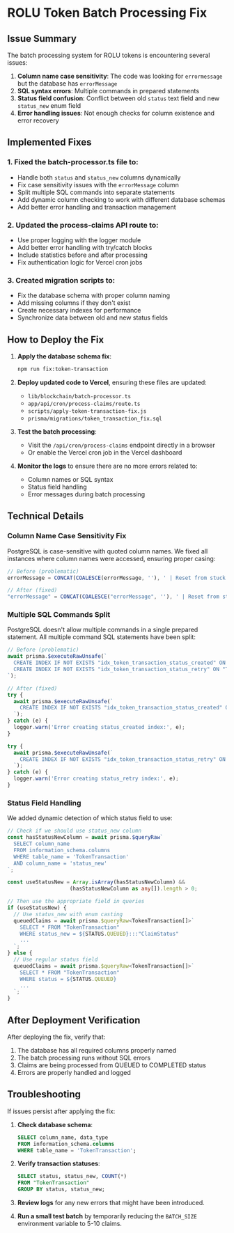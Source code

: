 # ROLU Token Batch Processing Fix

## Issue Summary

The batch processing system for ROLU tokens is encountering several issues:

1. **Column name case sensitivity**: The code was looking for `errormessage` but the database has `errorMessage`
2. **SQL syntax errors**: Multiple commands in prepared statements
3. **Status field confusion**: Conflict between old `status` text field and new `status_new` enum field
4. **Error handling issues**: Not enough checks for column existence and error recovery

## Implemented Fixes

### 1. Fixed the batch-processor.ts file to:

- Handle both `status` and `status_new` columns dynamically
- Fix case sensitivity issues with the `errorMessage` column 
- Split multiple SQL commands into separate statements
- Add dynamic column checking to work with different database schemas
- Add better error handling and transaction management

### 2. Updated the process-claims API route to:

- Use proper logging with the logger module
- Add better error handling with try/catch blocks
- Include statistics before and after processing
- Fix authentication logic for Vercel cron jobs

### 3. Created migration scripts to:

- Fix the database schema with proper column naming
- Add missing columns if they don't exist
- Create necessary indexes for performance
- Synchronize data between old and new status fields

## How to Deploy the Fix

1. **Apply the database schema fix**:
   ```bash
   npm run fix:token-transaction
   ```

2. **Deploy updated code to Vercel**, ensuring these files are updated:
   - `lib/blockchain/batch-processor.ts`
   - `app/api/cron/process-claims/route.ts`
   - `scripts/apply-token-transaction-fix.js`
   - `prisma/migrations/token_transaction_fix.sql`

3. **Test the batch processing**:
   - Visit the `/api/cron/process-claims` endpoint directly in a browser
   - Or enable the Vercel cron job in the Vercel dashboard

4. **Monitor the logs** to ensure there are no more errors related to:
   - Column names or SQL syntax
   - Status field handling
   - Error messages during batch processing

## Technical Details

### Column Name Case Sensitivity Fix

PostgreSQL is case-sensitive with quoted column names. We fixed all instances where column names were accessed, ensuring proper casing:

```typescript
// Before (problematic)
errorMessage = CONCAT(COALESCE(errorMessage, ''), ' | Reset from stuck PROCESSING state')

// After (fixed)
"errorMessage" = CONCAT(COALESCE("errorMessage", ''), ' | Reset from stuck PROCESSING state')
```

### Multiple SQL Commands Split

PostgreSQL doesn't allow multiple commands in a single prepared statement. All multiple command SQL statements have been split:

```typescript
// Before (problematic)
await prisma.$executeRawUnsafe(`
  CREATE INDEX IF NOT EXISTS "idx_token_transaction_status_created" ON "TokenTransaction" (status, "createdAt");
  CREATE INDEX IF NOT EXISTS "idx_token_transaction_status_retry" ON "TokenTransaction" (status, retry_count);
`);

// After (fixed)
try {
  await prisma.$executeRawUnsafe(`
    CREATE INDEX IF NOT EXISTS "idx_token_transaction_status_created" ON "TokenTransaction" (status, "createdAt")
  `);
} catch (e) {
  logger.warn('Error creating status_created index:', e);
}

try {
  await prisma.$executeRawUnsafe(`
    CREATE INDEX IF NOT EXISTS "idx_token_transaction_status_retry" ON "TokenTransaction" (status, retry_count)
  `);
} catch (e) {
  logger.warn('Error creating status_retry index:', e);
}
```

### Status Field Handling

We added dynamic detection of which status field to use:

```typescript
// Check if we should use status_new column
const hasStatusNewColumn = await prisma.$queryRaw`
  SELECT column_name 
  FROM information_schema.columns 
  WHERE table_name = 'TokenTransaction' 
  AND column_name = 'status_new'
`;

const useStatusNew = Array.isArray(hasStatusNewColumn) && 
                    (hasStatusNewColumn as any[]).length > 0;

// Then use the appropriate field in queries
if (useStatusNew) {
  // Use status_new with enum casting
  queuedClaims = await prisma.$queryRaw<TokenTransaction[]>`
    SELECT * FROM "TokenTransaction"
    WHERE status_new = ${STATUS.QUEUED}:::"ClaimStatus"
    ...
  `;
} else {
  // Use regular status field
  queuedClaims = await prisma.$queryRaw<TokenTransaction[]>`
    SELECT * FROM "TokenTransaction"
    WHERE status = ${STATUS.QUEUED}
    ...
  `;
}
```

## After Deployment Verification

After deploying the fix, verify that:

1. The database has all required columns properly named
2. The batch processing runs without SQL errors
3. Claims are being processed from QUEUED to COMPLETED status
4. Errors are properly handled and logged

## Troubleshooting

If issues persist after applying the fix:

1. **Check database schema**:
   ```sql
   SELECT column_name, data_type
   FROM information_schema.columns
   WHERE table_name = 'TokenTransaction';
   ```

2. **Verify transaction statuses**:
   ```sql
   SELECT status, status_new, COUNT(*) 
   FROM "TokenTransaction" 
   GROUP BY status, status_new;
   ```

3. **Review logs** for any new errors that might have been introduced.

4. **Run a small test batch** by temporarily reducing the `BATCH_SIZE` environment variable to 5-10 claims. 